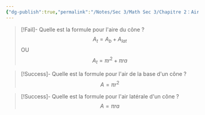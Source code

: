 ```yaml
---
{"dg-publish":true,"permalink":"/Notes/Sec 3/Math Sec 3/Chapitre 2：Aire et Volume/Section 2.1：Aire des solides/2. Aire du cône/"}
---
```



>[!Fail]- Quelle est la formule pour l'aire du cône ?
>$$A_{t}= A_{b}+A_{lat}$$
>OU
>$$A_{t}=\pi r^{2}+\pi ra$$

>[!Success]- Quelle est la formule pour l'air de la base d'un cône ?
>$$A =\pi r^2$$

>[!Success]- Quelle est la formule pour l'air latérale d'un cône ?
>$$A =\pi r a$$
